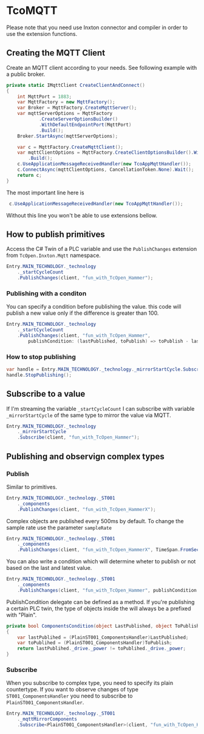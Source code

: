 # TcoMQTT

Please note that you need use Inxton connector and compiler in order to use the extension functions.

## Creating the MQTT Client

Create an MQTT client according to your needs. See following example with a public broker.

```csharp
private static IMqttClient CreateClientAndConnect()
{
    int MqttPort = 1883;
    var MqttFactory = new MqttFactory();
    var Broker = MqttFactory.CreateMqttServer();
    var mqttServerOptions = MqttFactory
            .CreateServerOptionsBuilder()
            .WithDefaultEndpointPort(MqttPort)
            .Build();
    Broker.StartAsync(mqttServerOptions);

    var c = MqttFactory.CreateMqttClient();
    var mqttClientOptions = MqttFactory.CreateClientOptionsBuilder().WithTcpServer("broker.emqx.io")
        .Build();
    c.UseApplicationMessageReceivedHandler(new TcoAppMqttHandler());
    c.ConnectAsync(mqttClientOptions, CancellationToken.None).Wait();
    return c;
}
```

The most important line here is

```csharp
 c.UseApplicationMessageReceivedHandler(new TcoAppMqttHandler());
```

Without this line you won't be able to use extensions bellow.

## How to publish primitives

Access the C# Twin of a PLC variable and use the `PublishChanges` extension from `TcOpen.Inxton.Mqtt` namespace.

```csharp
Entry.MAIN_TECHNOLOGY._technology
    ._startCycleCount
    .PublishChanges(client, "fun_with_TcOpen_Hammer");
```

### Publishing with a conditon

You can specify a condition before publishing the value. this code will publish a new value only if the difference is greater than 100.

```csharp
Entry.MAIN_TECHNOLOGY._technology
    ._startCycleCount
    .PublishChanges(client, "fun_with_TcOpen_Hammer",
        publishCondition: (lastPublished, toPublish) => toPublish - lastPublished >= 100);
```

### How to stop publishing

```csharp
var handle = Entry.MAIN_TECHNOLOGY._technology._mirrorStartCycle.Subscribe(client, "fun_with_TcOpen_Hammer");
handle.StopPublishing();
```

## Subscribe to a value

If I'm streaming the variable `_startCycleCount` I can subscribe with variable `_mirrorStartCycle` of the same type to mirror the value via MQTT.

```csharp
Entry.MAIN_TECHNOLOGY._technology
    ._mirrorStartCycle
    .Subscribe(client, "fun_with_TcOpen_Hammer");
```

## Publishing and observign complex types

### Publish

Similar to primitives.

```csharp
Entry.MAIN_TECHNOLOGY._technology._ST001
    ._components
    .PublishChanges(client, "fun_with_TcOpen_HammerX");
```

Complex objects are published every 500ms by default. To change the sample rate use the parameter `sampleRate`

```csharp
Entry.MAIN_TECHNOLOGY._technology._ST001
    ._components
    .PublishChanges(client, "fun_with_TcOpen_HammerX", TimeSpan.FromSeconds(1));
```

You can also write a condition which will determine wheter to publish or not based on the last and latest value.

```csharp
Entry.MAIN_TECHNOLOGY._technology._ST001
    ._components
    .PublishChanges(client, "fun_with_TcOpen_Hammer", publishCondition: ComponentsCondition);
```

PublishCondition delegate can be defined as a method. If you're publishing a certain PLC twin, the type of objects inside the will always be a prefixed with "Plain".

```csharp
private bool ComponentsCondition(object LastPublished, object ToPublish)
{
    var lastPublihed = (PlainST001_ComponentsHandler)LastPublished;
    var toPublihed = (PlainST001_ComponentsHandler)ToPublish;
    return lastPublihed._drive._power != toPublihed._drive._power;
}
```

### Subscribe

When you subscribe to complex type, you need to specify its plain countertype.
If you want to observe changes of type `ST001_ComponentsHandler` you need to subscribe to `PlainST001_ComponentsHandler`.

```csharp
Entry.MAIN_TECHNOLOGY._technology._ST001
    ._mqttMirrorComponents
    .Subscribe<PlainST001_ComponentsHandler>(client, "fun_with_TcOpen_HammerX");
```
